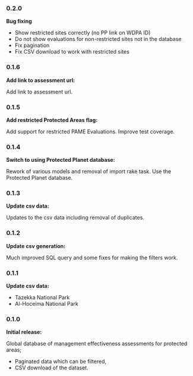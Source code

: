 ### 0.2.0

**Bug fixing**

* Show restricted sites correctly (no PP link on WDPA ID)
* Do not show evaluations for non-restricted sites not in the database
* Fix pagination
* Fix CSV download to work with restricted sites

### 0.1.6

**Add link to assessment url:**

Add link to assessment url.

### 0.1.5

**Add restricted Protected Areas flag:**

Add support for restricted PAME Evaluations.
Improve test coverage.

### 0.1.4

**Switch to using Protected Planet database:**

Rework of various models and removal of import rake task. Use the Protected Planet database.

### 0.1.3

**Update csv data:**

Updates to the csv data including removal of duplicates.

### 0.1.2

**Update csv generation:**

Much improved SQL query and some fixes for making the filters work.

### 0.1.1

**Update csv data:**

* Tazekka National Park
* Al-Hoceima National Park

### 0.1.0

**Initial release:**

Global database of management effectiveness assessments for protected areas;
* Paginated data which can be filtered,
* CSV download of the dataset.

